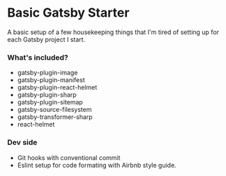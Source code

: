 # Basic Gatsby Starter

A basic setup of a few housekeeping things that I'm tired of setting up for each Gatsby project I start.

### What's included?

- gatsby-plugin-image
- gatsby-plugin-manifest
- gatsby-plugin-react-helmet
- gatsby-plugin-sharp
- gatsby-plugin-sitemap
- gatsby-source-filesystem
- gatsby-transformer-sharp
- react-helmet

### Dev side

- Git hooks with conventional commit
- Eslint setup for code formating with Airbnb style guide.
